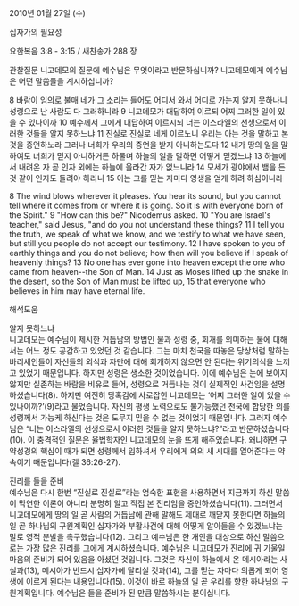2010년 01월 27일 (수)

십자가의 필요성



요한복음 3:8 - 3:15 / 새찬송가 288 장


관찰질문
니고데모의 질문에 예수님은 무엇이라고 반문하십니까?
니고데모에게 예수님은 어떤 말씀들을 계시하십니까?

8 바람이 임의로 불매 네가 그 소리는 들어도 어디서 와서 어디로 가는지 알지 못하나니 성령으로 난 사람도 다 그러하니라 
9 니고데모가 대답하여 이르되 어찌 그러한 일이 있을 수 있나이까 
10 예수께서 그에게 대답하여 이르시되 너는 이스라엘의 선생으로서 이러한 것들을 알지 못하느냐 
11 진실로 진실로 네게 이르노니 우리는 아는 것을 말하고 본 것을 증언하노라 그러나 너희가 우리의 증언을 받지 아니하는도다 
12 내가 땅의 일을 말하여도 너희가 믿지 아니하거든 하물며 하늘의 일을 말하면 어떻게 믿겠느냐 
13 하늘에서 내려온 자 곧 인자 외에는 하늘에 올라간 자가 없느니라 
14 모세가 광야에서 뱀을 든 것 같이 인자도 들려야 하리니 
15 이는 그를 믿는 자마다 영생을 얻게 하려 하심이니라 

8 The wind blows wherever it pleases. You hear its sound, but you cannot tell where it comes from or where it is going. So it is with everyone born of the Spirit." 9 "How can this be?" Nicodemus asked. 10 "You are Israel's teacher," said Jesus, "and do you not understand these things? 11 I tell you the truth, we speak of what we know, and we testify to what we have seen, but still you people do not accept our testimony. 12 I have spoken to you of earthly things and you do not believe; how then will you believe if I speak of heavenly things? 13 No one has ever gone into heaven except the one who came from heaven--the Son of Man. 14 Just as Moses lifted up the snake in the desert, so the Son of Man must be lifted up, 15 that everyone who believes in him may have eternal life.

해석도움





알지 못하느냐  
니고데모는 예수님이 제시한 거듭남의 방법인 물과 성령 중, 회개를 의미하는 물에 대해서는 어느 정도 공감하고 있었던 것 같습니다. 그는 마치 천국을 따놓은 당상처럼 말하는 바리새인들이 자신들의 외식과 자만에 대해 회개하지 않으면 안 된다는 위기의식을 느끼고 있었기 때문입니다. 하지만 성령은 생소한 것이었습니다. 이에 예수님은 눈에 보이지 않지만 실존하는 바람을 비유로 들어, 성령으로 거듭나는 것이 실제적인 사건임을 설명하셨습니다(8). 하지만 여전히 당혹감에 사로잡힌 니고데모는 ‘어찌 그러한 일이 있을 수 있나이까?’(9)라고 물었습니다. 자신의 평생 노력으로도 불가능했던 천국에 합당한 의를 성령께서 가능케 하신다는 것은 도무지 믿을 수 없는 것이었기 때문입니다. 그러자 예수님은 “너는 이스라엘의 선생으로서 이러한 것들을 알지 못하느냐?”라고 반문하셨습니다(10). 이 충격적인 질문은 율법학자인 니고데모의 눈을 뜨게 해주었습니다. 왜냐하면 구약성경의 핵심이 때가 되면 성령께서 임하셔서 우리에게 의의 새 시대를 열어준다는 약속이기 때문입니다(겔 36:26-27). 

진리를 들을 준비  
예수님은 다시 한번 “진실로 진실로”라는 엄숙한 표현을 사용하면서 지금까지 하신 말씀이 막연한 이론이 아니라 분명히 알고 직접 본 진리임을 증언하셨습니다(11). 그러면서 니고데모에게 땅의 일 곧 사람의 거듭남에 관해 말해도 제대로 깨닫지 못한다면 하늘의 일 곧 하나님의 구원계획인 십자가와 부활사건에 대해 어떻게 알아들을 수 있겠느냐는 말로 영적 분발을 촉구했습니다(12). 그리고 예수님은 한 개인을 대상으로 하신 말씀으로는 가장 많은 진리를 그에게 계시하셨습니다. 예수님은 니고데모가 진리에 귀 기울일 마음의 준비가 되어 있음을 아셨던 것입니다. 그것은 자신이 하늘에서 온 메시아라는 사실과(13), 메시아가 반드시 십자가에 달리실 것과(14), 그를 믿는 자마다 의롭게 되어 영생에 이르게 된다는 내용입니다(15). 이것이 바로 하늘의 일 곧 우리를 향한 하나님의 구원계획입니다. 예수님은 들을 준비가 된 만큼 말씀하시는 분이십니다.